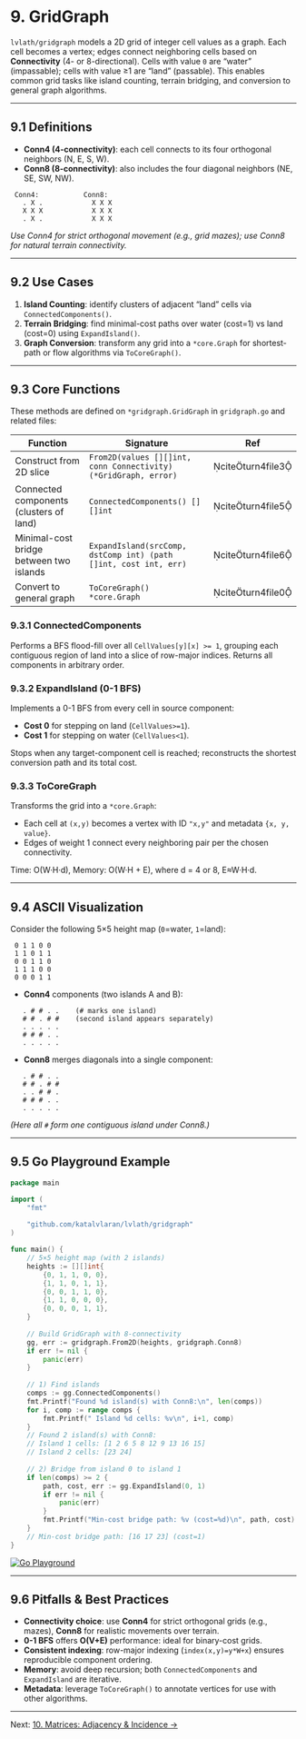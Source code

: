# 9. GridGraph

`lvlath/gridgraph` models a 2D grid of integer cell values as a graph. Each cell becomes a vertex; edges connect neighboring cells based on **Connectivity** (4- or 8-directional). Cells with value `0` are “water” (impassable); cells with value ≥1 are “land” (passable). This enables common grid tasks like island counting, terrain bridging, and conversion to general graph algorithms.

---

## 9.1 Definitions

* **Conn4 (4-connectivity)**: each cell connects to its four orthogonal neighbors (N, E, S, W).
* **Conn8 (8-connectivity)**: also includes the four diagonal neighbors (NE, SE, SW, NW).

```ascii
 Conn4:           Conn8:
   . X .            X X X
   X X X            X X X
   . X .            X X X
```

*Use Conn4 for strict orthogonal movement (e.g., grid mazes); use Conn8 for natural terrain connectivity.*

---

## 9.2 Use Cases

1. **Island Counting**: identify clusters of adjacent “land” cells via `ConnectedComponents()`.
2. **Terrain Bridging**: find minimal-cost paths over water (cost=1) vs land (cost=0) using `ExpandIsland()`.
3. **Graph Conversion**: transform any grid into a `*core.Graph` for shortest-path or flow algorithms via `ToCoreGraph()`.

---

## 9.3 Core Functions

These methods are defined on `*gridgraph.GridGraph` in `gridgraph.go` and related files:

| Function                                | Signature                                                        | Ref               |
| --------------------------------------- | ---------------------------------------------------------------- | ----------------- |
| Construct from 2D slice                 | `From2D(values [][]int, conn Connectivity) (*GridGraph, error)`  | citeturn4file3 |
| Connected components (clusters of land) | `ConnectedComponents() [][]int`                                  | citeturn4file5 |
| Minimal-cost bridge between two islands | `ExpandIsland(srcComp, dstComp int) (path []int, cost int, err)` | citeturn4file6 |
| Convert to general graph                | `ToCoreGraph() *core.Graph`                                      | citeturn4file0 |

### 9.3.1 ConnectedComponents

Performs a BFS flood-fill over all `CellValues[y][x] >= 1`, grouping each contiguous region of land into a slice of row-major indices. Returns all components in arbitrary order.

### 9.3.2 ExpandIsland (0-1 BFS)

Implements a 0-1 BFS from every cell in source component:

* **Cost 0** for stepping on land (`CellValues>=1`).
* **Cost 1** for stepping on water (`CellValues<1`).

Stops when any target-component cell is reached; reconstructs the shortest conversion path and its total cost.

### 9.3.3 ToCoreGraph

Transforms the grid into a `*core.Graph`:

* Each cell at `(x,y)` becomes a vertex with ID `"x,y"` and metadata `{x, y, value}`.
* Edges of weight 1 connect every neighboring pair per the chosen connectivity.

Time: O(W·H·d), Memory: O(W·H + E), where d = 4 or 8, E≈W·H·d.

---

## 9.4 ASCII Visualization

Consider the following 5×5 height map (`0`=water, `1`=land):

```ascii
 0 1 1 0 0
 1 1 0 1 1
 0 0 1 1 0
 1 1 1 0 0
 0 0 0 1 1
```

* **Conn4** components (two islands A and B):

```ascii
   . # # . .    (# marks one island)
   # # . # #    (second island appears separately)
   . . . . .    
   # # # . .    
   . . . . .    
```

* **Conn8** merges diagonals into a single component:

```ascii
   . # # . .
   # # . # #
   . . # # .
   # # # . .
   . . . . .
```

*(Here all `#` form one contiguous island under Conn8.)*

---

## 9.5 Go Playground Example

```go
package main

import (
    "fmt"
  
    "github.com/katalvlaran/lvlath/gridgraph"
)

func main() {
    // 5×5 height map (with 2 islands)
    heights := [][]int{
        {0, 1, 1, 0, 0},
        {1, 1, 0, 1, 1},
        {0, 0, 1, 1, 0},
        {1, 1, 0, 0, 0},
        {0, 0, 0, 1, 1},
    }
  
    // Build GridGraph with 8-connectivity
    gg, err := gridgraph.From2D(heights, gridgraph.Conn8)
    if err != nil {
        panic(err)
    }
  
    // 1) Find islands
    comps := gg.ConnectedComponents()
    fmt.Printf("Found %d island(s) with Conn8:\n", len(comps))
    for i, comp := range comps {
        fmt.Printf(" Island %d cells: %v\n", i+1, comp)
    }
    // Found 2 island(s) with Conn8:
    // Island 1 cells: [1 2 6 5 8 12 9 13 16 15]
    // Island 2 cells: [23 24]
  
    // 2) Bridge from island 0 to island 1
    if len(comps) >= 2 {
        path, cost, err := gg.ExpandIsland(0, 1)
        if err != nil {
            panic(err)
        }
        fmt.Printf("Min-cost bridge path: %v (cost=%d)\n", path, cost)
    }
    // Min-cost bridge path: [16 17 23] (cost=1)
}

```

[![Go Playground](https://img.shields.io/badge/Go_Playground-GridGraph-blue?logo=go)](https://go.dev/play/p/FQ5oviAYt0I)

---

## 9.6 Pitfalls & Best Practices

* **Connectivity choice**: use **Conn4** for strict orthogonal grids (e.g., mazes), **Conn8** for realistic movements over terrain.
* **0-1 BFS** offers **O(V+E)** performance: ideal for binary-cost grids.
* **Consistent indexing**: row-major indexing (`index(x,y)=y*W+x`) ensures reproducible component ordering.
* **Memory**: avoid deep recursion; both `ConnectedComponents` and `ExpandIsland` are iterative.
* **Metadata**: leverage `ToCoreGraph()` to annotate vertices for use with other algorithms.

---

Next: [10. Matrices: Adjacency & Incidence →](MATRICES.md)
